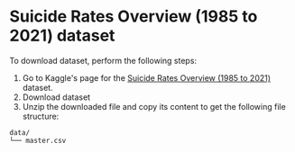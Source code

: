 # Suicide Rates Overview (1985 to 2021) dataset

To download dataset, perform the following steps:

1. Go to Kaggle's page for the [Suicide Rates Overview (1985 to 2021)](https://www.kaggle.com/datasets/omkargowda/suicide-rates-overview-1985-to-2021) dataset.
2. Download dataset
3. Unzip the downloaded file and copy its content to get the following file structure:

```text
data/
└── master.csv
```
